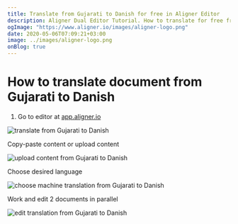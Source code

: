 ```yaml
---
title: Translate from Gujarati to Danish for free in Aligner Editor
description: Aligner Dual Editor Tutorial. How to translate for free from Gujarati to Danish. Aligner is multilingual document management platform. 
ogImage: "https://www.aligner.io/images/aligner-logo.png"
date: 2020-05-06T07:09:21+03:00
image: ../images/aligner-logo.png
onBlog: true
---
```


# How to translate document from Gujarati to Danish

1. Go to editor at [app.aligner.io](https://app.aligner.io "Aligner App web page")

![translate from Gujarati to Danish](../aligner-blank-editor.png "translate from Gujarati to Danish")

Copy-paste content or upload content

![upload content from Gujarati to Danish](../aligner-uploaded-document.png "upload content from Gujarati to Danish")

Choose desired language

![choose machine translation from Gujarati to Danish](../aligner-language-dropdown.png "choose machine translation from Gujarati to Danish")

Work and edit 2 documents in parallel

![edit translation from Gujarati to Danish](../aligner-double-sitded-editor.png "edit translation from Gujarati to Danish")

